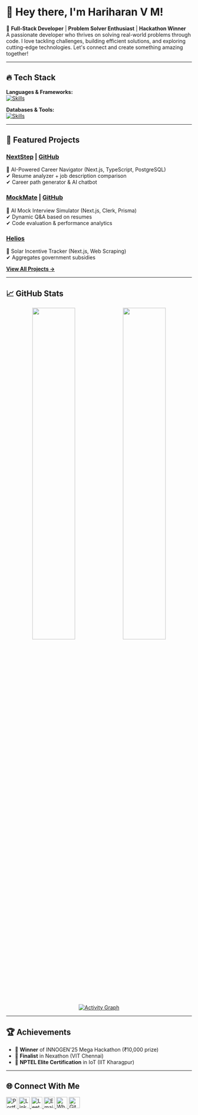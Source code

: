 # 👋 Hey there, I'm **Hariharan V M**!  

🚀 **Full-Stack Developer** | **Problem Solver Enthusiast** | **Hackathon Winner**  
 A passionate developer who thrives on solving real-world problems through code. I love tackling challenges, building efficient solutions, and exploring cutting-edge technologies. Let's connect and create something amazing together!   

---


## 🔥 Tech Stack  

**Languages & Frameworks:**  
[![Skills](https://skillicons.dev/icons?i=java,py,c,nextjs,react,ts,js,html,css)](https://skillicons.dev)  

**Databases & Tools:**  
[![Skills](https://skillicons.dev/icons?i=postgres,mysql,prisma,git,github,vscode)](https://skillicons.dev)  

---

## 🚀 Featured Projects  

### **[NextStep](https://nextstep-olive.vercel.app)** | [GitHub](https://github.com/hariharan1009/nextstep)  
📌 AI-Powered Career Navigator (Next.js, TypeScript, PostgreSQL)  
✔ Resume analyzer + job description comparison  
✔ Career path generator & AI chatbot  

### **[MockMate](https://mock-mate-ai-interview-simulator.vercel.app)** | [GitHub](https://github.com/hariharan1009/mockmate)  
📌 AI Mock Interview Simulator (Next.js, Clerk, Prisma)  
✔ Dynamic Q&A based on resumes  
✔ Code evaluation & performance analytics  

### **[Helios](https://github.com/hariharan1009/helios)**  
📌 Solar Incentive Tracker (Next.js, Web Scraping)  
✔ Aggregates government subsidies  

[**View All Projects →**](https://www.hariharan.software)  

---

## 📈 GitHub Stats  

<div align="center">  

<img src="https://github-readme-stats.vercel.app/api?username=hariharan1009&show_icons=true&theme=radical&hide_border=true" width="48%" />  
<img src="https://github-readme-stats.vercel.app/api/top-langs/?username=hariharan1009&layout=compact&theme=radical&hide_border=true" width="48%" />  

[![Activity Graph](https://github-readme-activity-graph.vercel.app/graph?username=hariharan1009&bg_color=000000&color=9e4c98&line=9e4c98&point=403d3d&area=true&hide_border=true)](https://github.com/hariharan1009)  

</div>  

---

## 🏆 Achievements  
- 🥇 **Winner** of INNOGEN'25 Mega Hackathon (₹10,000 prize)  
- 🏅 **Finalist** in Nexathon (VIT Chennai)  
- 📜 **NPTEL Elite Certification** in IoT (IIT Kharagpur)  

---

## 🌐 Connect With Me  

<div align="left">  

<a href="https://www.hariharan.software" target="_blank">
  <img src="https://img.icons8.com/fluency/48/domain.png" alt="Portfolio" width="30" />
</a>  
<a href="https://linkedin.com/in/hari-haran-vm" target="_blank">
  <img src="https://img.icons8.com/fluency/48/linkedin.png" alt="LinkedIn" width="30" />
</a>  
<a href="https://leetcode.com/u/hari10haran/" target="_blank">
  <img src="https://img.icons8.com/external-tal-revivo-color-tal-revivo/48/external-level-up-your-coding-skills-and-quickly-land-a-job-logo-color-tal-revivo.png" alt="LeetCode" width="30" />
</a>  
<a href="mailto:mdhari707@gmail.com" target="_blank">
  <img src="https://img.icons8.com/fluency/48/gmail.png" alt="Email" width="30" />
</a>  
<a href="https://wa.me/8946020893" target="_blank">
  <img src="https://img.icons8.com/color/48/whatsapp--v1.png" alt="WhatsApp" width="30" />
</a>  
<a href="https://github.com/hariharan1009" target="_blank">
  <img src="https://img.icons8.com/fluency/48/github.png" alt="GitHub" width="30" />
</a>  

</div>  
